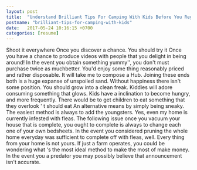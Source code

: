 ```yaml
---
layout: post
title:  "Understand Brilliant Tips For Camping With Kids Before You Regret"
postname: "brilliant-tips-for-camping-with-kids"
date:   2017-05-24 10:16:15 +0700
categories: [resume]
---
```

Shoot it everywhere Once you discover a chance. You should try it Once you have a chance to produce videos with people that you delight in being around! In the event you obtain something yummy'', you don't must purchase twice as muchbetter. You'd enjoy some thing reasonably priced and rather disposable. It will take me to compose a Hub. Joining these ends both is a huge expanse of unspoiled sand. Without happiness there isn't some position. You should grow into a clean freak. Kiddies will adore consuming something that glows. Kids have a inclination to become hungry, and more frequently. There would be to get children to eat something that they overlook ' t should eat An alternative means by simply being sneaky. The easiest method is always to add the youngsters. Yes, even my home is currently infested with fleas. The following issue once you vacuum your house that is complete, you ought to complete is always to change each one of your own bedsheets. In the event you considered pruning the whole home everyday was sufficient to complete off with fleas, well. Every thing from your home is not yours. If just a farm operates, you could be wondering what 's the most ideal method to make the most of make money. In the event you a predator you may possibly believe that announcement isn't accurate.
